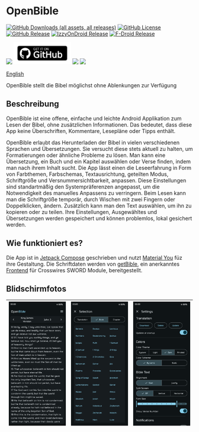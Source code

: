 # OpenBible
[![GitHub Downloads (all assets, all releases)](https://img.shields.io/github/downloads/SchweGELBin/OpenBible2/total)](https://github.com/SchweGELBin/OpenBible2/releases)
[![GitHub License](https://img.shields.io/github/license/SchweGELBin/OpenBible2)](../LICENSE)
[![GitHub Release](https://img.shields.io/github/v/release/SchweGELBin/OpenBible2)](https://github.com/SchweGELBin/OpenBible2/releases/latest)
[![IzzyOnDroid Release](https://img.shields.io/endpoint?url=https://apt.izzysoft.de/fdroid/api/v1/shield/com.schwegelbin.openbible)](https://apt.izzysoft.de/packages/com.schwegelbin.openbible)
[![F-Droid Release](https://img.shields.io/f-droid/v/com.schwegelbin.openbible)](https://f-droid.org/packages/com.schwegelbin.openbible)

[<img src="https://play.google.com/intl/en_us/badges/images/generic/en_badge_web_generic.png" height="60">](https://play.google.com/store/apps/details?id=com.schwegelbin.openbible)
[<img src="https://raw.githubusercontent.com/SchweGELBin/artwork/refs/heads/main/badges/get-it-on-github.png" height="60">](https://github.com/SchweGELBin/OpenBible2/releases/latest)
[<img src="https://gitlab.com/IzzyOnDroid/repo/-/raw/master/assets/IzzyOnDroid.png" height="60">](https://apt.izzysoft.de/packages/com.schwegelbin.openbible)
[<img src="https://f-droid.org/badge/get-it-on.png" height="60">](https://f-droid.org/packages/com.schwegelbin.openbible)

[English](./README.md)

<!-- ../metadata/de/short_description.txt -->
OpenBible stellt die Bibel möglichst ohne Ablenkungen zur Verfügung

## Beschreibung
<!-- ../metadata/de/full_description.txt -->
OpenBible ist eine offene, einfache und leichte Android Applikation zum Lesen der Bibel, ohne zusätzlichen Informationen. Das bedeutet, dass diese App keine Überschriften, Kommentare, Lesepläne oder Tipps enthält.

OpenBible erlaubt das Herunterladen der Bibel in vielen verschiedenen Sprachen und Übersetzungen. Sie versucht diese stets aktuell zu halten, um Formatierungen oder ähnliche Probleme zu lösen.
Man kann eine Übersetzung, ein Buch und ein Kapitel auswählen oder Verse finden, indem man nach ihrem Inhalt sucht.
Die App lässt einen die Leseerfahrung in Form von Farbthemen, Farbschemas, Textausrichtung, geteilten Modus, Schriftgröße und Versnummersichtbarkeit, anpassen.
Diese Einstellungen sind standartmäßig den Systempräferenzen angepasst, um die Notwendigkeit des manuelles Anpassens zu verringern.
Beim Lesen kann man die Schriftgröße temporär, durch Wischen mit zwei Fingern oder Doppelklicken, ändern. Zusätzlich kann man den Text auswählen, um ihn zu kopieren oder zu teilen.
Ihre Einstellungen, Ausgewähltes und Übersetzungen werden gespeichert und können problemlos, lokal gesichert werden.

## Wie funktioniert es?
Die App ist in [Jetpack Compose](https://developer.android.com/compose) geschrieben und nutzt [Material You](https://m3.material.io) füz ihre Gestaltung.
Die Schriftdaten werden von [getBible](https://getbible.net/docs), ein anerkanntes [Frontend](https://wiki.crosswire.org/Frontends:getBible) für Crosswires SWORD Module, bereitgestellt.

## Blidschirmfotos
| ![](../metadata/en-US/images/phoneScreenshots/1.png) | ![](../metadata/en-US/images/phoneScreenshots/2.png) | ![](../metadata/en-US/images/phoneScreenshots/3.png) |
|-----------------------------------------------------|-----------------------------------------------------|-----------------------------------------------------|
